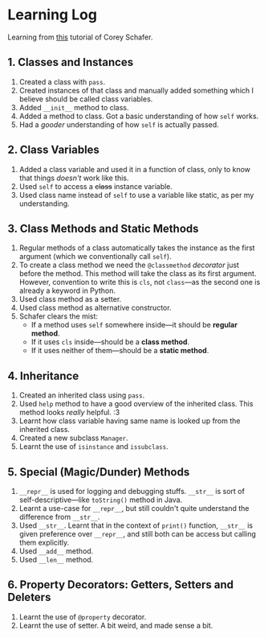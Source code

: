 # Learning Log

Learning from [this](https://www.youtube.com/playlist?list=PL-osiE80TeTsqhIuOqKhwlXsIBIdSeYtc) tutorial of Corey Schafer.



## 1. Classes and Instances
1. Created a class with `pass`.
1. Created instances of that class and manually added something which I believe should be called class variables.
1. Added `__init__` method to class.
1. Added a method to class. Got a basic understanding of how `self` works.
1. Had a *gooder* understanding of how `self` is actually passed.



## 2. Class Variables
1. Added a class variable and used it in a function of class, only to know that things *doesn't* work like this.
1. Used `self` to access a ~~class~~ instance variable.
1. Used class name instead of `self` to use a variable like static, as per my understanding.



## 3. Class Methods and Static Methods
1. Regular methods of a class automatically takes the instance as the first argument (which we conventionally call `self`).
1. To create a class method we need the `@classmethod` *decorator* just before the method. This method will take the class as its first argument. However, convention to write this is `cls`, not `class`—as the second one is already a keyword in Python.
1. Used class method as a setter.
1. Used class method as alternative constructor.
1. Schafer clears the mist:
	- If a method uses `self` somewhere inside—it should be **regular method**.
	- If it uses `cls` inside—should be a **class method**.
	- If it uses neither of them—should be a **static method**.
	


## 4. Inheritance
1. Created an inherited class using `pass`.
1. Used `help` method to have a good overview of the inherited class. This method looks *really* helpful. :3
1. Learnt how class variable having same name is looked up from the inherited class.
1. Created a new subclass `Manager`.
1. Learnt the use of `isinstance` and `issubclass`.



## 5. Special (Magic/Dunder) Methods
1. `__repr__` is used for logging and debugging stuffs. `__str__` is sort of self-descriptive—like `toString()` method in Java.
1. Learnt a use-case for `__repr__`, but still couldn't quite understand the difference from `__str__`.
1. Used `__str__`. Learnt that in the context of `print()` function, `__str__` is given preference over `__repr__`, and still both can be access but calling them explicitly.
1. Used `__add__` method.
1. Used `__len__` method.



## 6. Property Decorators: Getters, Setters and Deleters
1. Learnt the use of `@property` decorator.
1. Learnt the use of setter. A bit weird, and made sense a bit.
